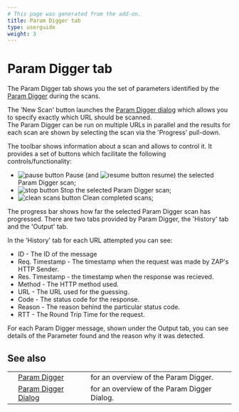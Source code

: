 ```yaml
---
# This page was generated from the add-on.
title: Param Digger tab
type: userguide
weight: 3
---
```


# Param Digger tab

The Param Digger tab shows you the set of parameters identified by the [Param Digger](/docs/desktop/addons/parameter-digger/) during the scans.

The 'New Scan' button launches the [Param Digger dialog](/docs/desktop/addons/parameter-digger/dialog/) which allows you
to specify exactly which URL should be scanned.  
The Param Digger can be run on multiple URLs in parallel and the results for each scan are
shown by selecting the scan via the 'Progress' pull-down.

The toolbar shows information about a scan and allows to control it. It provides a
set of buttons which facilitate the following controls/functionality:

* ![pause button](/docs/desktop/addons/parameter-digger/images/pause.png) Pause (and ![resume button](/docs/desktop/addons/parameter-digger/images/play.png) resume) the selected Param Digger scan;
* ![stop button](/docs/desktop/addons/parameter-digger/images/stop.png) Stop the selected Param Digger scan;
* ![clean scans button](/docs/desktop/addons/parameter-digger/images/broom.png) Clean completed scans;

The progress bar shows how far the selected Param Digger scan has progressed. There are two tabs provided by Param Digger, the 'History' tab and the 'Output' tab.

In the 'History' tab for each URL attempted you can see:

* ID - The ID of the message
* Req. Timestamp - The timestamp when the request was made by ZAP's HTTP Sender.
* Res. Timestamp - the timestamp when the response was recieved.
* Method - The HTTP method used.
* URL - The URL used for the guessing.
* Code - The status code for the response.
* Reason - The reason behind the particular status code.
* RTT - The Round Trip Time for the request.

For each Param Digger message, shown under the Output tab, you can see details of the Parameter found and the
reason why it was detected.

## See also

|   |                                                                      |                                             |
|---|----------------------------------------------------------------------|---------------------------------------------|
|   | [Param Digger](/docs/desktop/addons/parameter-digger/)               | for an overview of the Param Digger.        |
|   | [Param Digger Dialog](/docs/desktop/addons/parameter-digger/dialog/) | for an overview of the Param Digger Dialog. |
